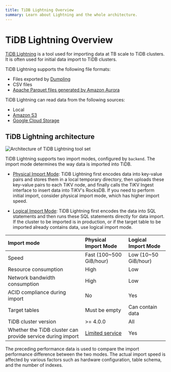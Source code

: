 ```yaml
---
title: TiDB Lightning Overview
summary: Learn about Lightning and the whole architecture.
---
```


# TiDB Lightning Overview

[TiDB Lightning](https://github.com/pingcap/tidb-lightning) is a tool used for importing data at TB scale to TiDB clusters. It is often used for initial data import to TiDB clusters.

TiDB Lightning supports the following file formats:

- Files exported by [Dumpling](/dumpling-overview.md)
- CSV files
- [Apache Parquet files generated by Amazon Aurora](/migrate-aurora-to-tidb.md)

TiDB Lightning can read data from the following sources:

- Local
- [Amazon S3](/br/backup-and-restore-storages.md#s3-url-parameters)
- [Google Cloud Storage](/br/backup-and-restore-storages.md#gcs-url-parameters)

## TiDB Lightning architecture

![Architecture of TiDB Lightning tool set](https://download.pingcap.com/images/docs/tidb-lightning-architecture.png)

TiDB Lightning supports two import modes, configured by `backend`. The import mode determines the way data is imported into TiDB.

- [Physical Import Mode](/tidb-lightning/tidb-lightning-physical-import-mode.md): TiDB Lightning first encodes data into key-value pairs and stores them in a local temporary directory, then uploads these key-value pairs to each TiKV node, and finally calls the TiKV Ingest interface to insert data into TiKV's RocksDB. If you need to perform initial import, consider physical import mode, which has higher import speed.

- [Logical Import Mode](/tidb-lightning/tidb-lightning-backends.md#tidb-backend): TiDB Lightning first encodes the data into SQL statements and then runs these SQL statements directly for data import. If the cluster to be imported is in production, or if the target table to be imported already contains data, use logical import mode.

| Import mode | Physical Import Mode | Logical Import Mode |
|:---|:---|:---|
| Speed | Fast (100~500 GiB/hour) | Low (10~50 GiB/hour)|
| Resource consumption| High | Low |
| Network bandwidth consumption | High | Low |
| ACID compliance during import | No | Yes |
| Target tables | Must be empty | Can contain data |
| TiDB cluster version | >= 4.0.0 | All |
| Whether the TiDB cluster can provide service during import | [Limited service](/tidb-lightning/tidb-lightning-physical-import-mode.md#limitations) | Yes |

<Note>
The preceding performance data is used to compare the import performance difference between the two modes. The actual import speed is affected by various factors such as hardware configuration, table schema, and the number of indexes.
</Note>
